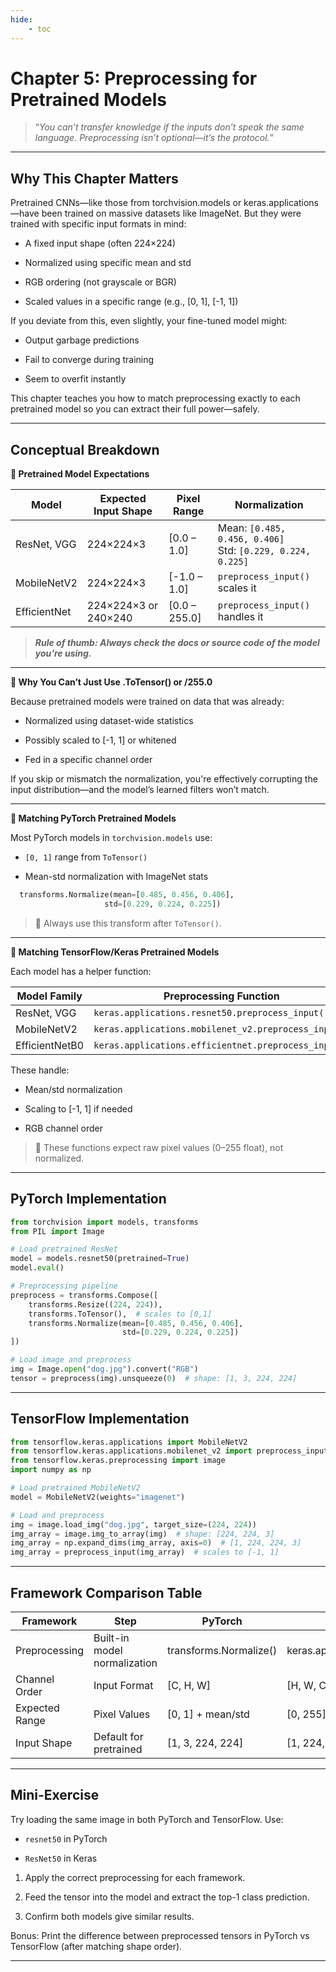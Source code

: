 ```yaml
---
hide:
    - toc
---
```


# **Chapter 5: Preprocessing for Pretrained Models**

> “*You can’t transfer knowledge if the inputs don’t speak the same language. Preprocessing isn’t optional—it’s the protocol.*”

---

## **Why This Chapter Matters**

Pretrained CNNs—like those from torchvision.models or keras.applications—have been trained on massive datasets like ImageNet. But they were trained with specific input formats in mind:

  - A fixed input shape (often 224×224)

  - Normalized using specific mean and std

  - RGB ordering (not grayscale or BGR)

  - Scaled values in a specific range (e.g., [0, 1], [-1, 1])

If you deviate from this, even slightly, your fine-tuned model might:

  - Output garbage predictions

  - Fail to converge during training

  - Seem to overfit instantly

This chapter teaches you how to match preprocessing exactly to each pretrained model so you can extract their full power—safely.

---

## **Conceptual Breakdown**

**🔹 Pretrained Model Expectations**

|Model	        |Expected Input Shape	  |Pixel Range	    |Normalization                          |
|---------------|-----------------------|-----------------|---------------------------------------|
|ResNet, VGG	  |224×224×3	            |[0.0 – 1.0]	    |Mean: `[0.485, 0.456, 0.406]` <br> Std: `[0.229, 0.224, 0.225]`  |
|MobileNetV2	  |224×224×3	            |[-1.0 – 1.0]	    |`preprocess_input()` scales it         |
|EfficientNet	  |224×224×3 or 240×240	  |[0.0 – 255.0]	  |`preprocess_input()` handles it        |

> ***Rule of thumb: Always check the docs or source code of the model you’re using.***

---

**🔹 Why You Can’t Just Use .ToTensor() or /255.0**

Because pretrained models were trained on data that was already:

  - Normalized using dataset-wide statistics

  - Possibly scaled to [-1, 1] or whitened

  - Fed in a specific channel order

If you skip or mismatch the normalization, you're effectively corrupting the input distribution—and the model’s learned filters won’t match.

---

**🔹 Matching PyTorch Pretrained Models**

Most PyTorch models in `torchvision.models` use:

  - `[0, 1]` range from `ToTensor()`

  - Mean-std normalization with ImageNet stats

```python
  transforms.Normalize(mean=[0.485, 0.456, 0.406],
                     std=[0.229, 0.224, 0.225])
```

> 📌 Always use this transform after `ToTensor()`.

---

**🔹 Matching TensorFlow/Keras Pretrained Models**

Each model has a helper function:

|Model Family	  |Preprocessing Function                                 |
|---------------|-------------------------------------------------------|
|ResNet, VGG	  |`keras.applications.resnet50.preprocess_input()`       |
|MobileNetV2	  |`keras.applications.mobilenet_v2.preprocess_input()`   |
|EfficientNetB0	|`keras.applications.efficientnet.preprocess_input()`   |

These handle:

  - Mean/std normalization

  - Scaling to [-1, 1] if needed

  - RGB channel order

> 📌 These functions expect raw pixel values (0–255 float), not normalized.

---

## **PyTorch Implementation**

```python
from torchvision import models, transforms
from PIL import Image

# Load pretrained ResNet
model = models.resnet50(pretrained=True)
model.eval()

# Preprocessing pipeline
preprocess = transforms.Compose([
    transforms.Resize((224, 224)),
    transforms.ToTensor(),  # scales to [0,1]
    transforms.Normalize(mean=[0.485, 0.456, 0.406],
                         std=[0.229, 0.224, 0.225])
])

# Load image and preprocess
img = Image.open("dog.jpg").convert("RGB")
tensor = preprocess(img).unsqueeze(0)  # shape: [1, 3, 224, 224]
```

---

## **TensorFlow Implementation**

```python
from tensorflow.keras.applications import MobileNetV2
from tensorflow.keras.applications.mobilenet_v2 import preprocess_input
from tensorflow.keras.preprocessing import image
import numpy as np

# Load pretrained MobileNetV2
model = MobileNetV2(weights="imagenet")

# Load and preprocess
img = image.load_img("dog.jpg", target_size=(224, 224))
img_array = image.img_to_array(img)  # shape: [224, 224, 3]
img_array = np.expand_dims(img_array, axis=0)  # [1, 224, 224, 3]
img_array = preprocess_input(img_array)  # scales to [-1, 1]
```

---

## **Framework Comparison Table**

|Framework	        |Step	                          |PyTorch	                  |TensorFlow                               |
|-------------------|-------------------------------|---------------------------|-----------------------------------------|
|Preprocessing	    |Built-in model normalization	  |transforms.Normalize()	    |keras.applications.*.preprocess_input()  |
|Channel Order	    |Input Format	                  |[C, H, W]	                |[H, W, C]                                |
|Expected Range	    |Pixel Values	                  |[0, 1] + mean/std	        |[0, 255] → auto-scaled internally        |
|Input Shape	      |Default for pretrained	        |[1, 3, 224, 224]	          |[1, 224, 224, 3]                         |

---

## **Mini-Exercise**

Try loading the same image in both PyTorch and TensorFlow. Use:

  - `resnet50` in PyTorch

  - `ResNet50` in Keras

1. Apply the correct preprocessing for each framework.

2. Feed the tensor into the model and extract the top-1 class prediction.

3. Confirm both models give similar results.

Bonus: Print the difference between preprocessed tensors in PyTorch vs TensorFlow (after matching shape order).

---
